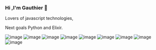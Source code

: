 ### Hi ,I'm Gauthier 👋



Lovers of javascript technologies,

Next goals Python and Elixir.

![image](https://user-images.githubusercontent.com/101709822/205641149-923a55a8-fd26-44e5-bc55-6984f5d39d84.png)
![image](https://user-images.githubusercontent.com/101709822/205641375-c5223a4f-0fa9-40a5-a223-a7ea35be55ba.png)
![image](https://user-images.githubusercontent.com/101709822/205641316-4bc319e8-e0b9-456a-a98e-132ebe04613a.png)
![image](https://user-images.githubusercontent.com/101709822/205640926-2dd2be6c-c369-4ac8-8179-65069a9e7e9d.png)
![image](https://user-images.githubusercontent.com/101709822/205641044-72ccbc41-92f4-4057-9851-61b8d50b8062.png)
![image](https://user-images.githubusercontent.com/101709822/205641549-ac422dfa-d8ae-41f1-b1fa-fab5ca970e33.png)
![image](https://user-images.githubusercontent.com/101709822/205642679-e1ec0bd0-ab99-488d-a103-4979e5b7af99.png)
![image](https://user-images.githubusercontent.com/101709822/205642739-f79cc2e4-6240-4d0a-b509-c61e2e150666.png)
![image](https://user-images.githubusercontent.com/101709822/205642776-eb2bf0b8-a5b0-499d-9175-f7d6aea864c3.png)







